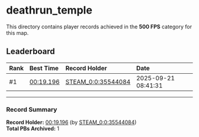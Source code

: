 # deathrun_temple

This directory contains player records achieved in the **500 FPS** category for this map.

## Leaderboard

| Rank | Best Time | Record Holder | Date                |
| :--- | :-------- | :------------ | :------------------ |
| #1   | [00:19.196](./00019196_STEAM_0_0_35544084_20250921-084131.zip) | [STEAM_0:0:35544084](https://speedrun16.com/profile/STEAM_0:0:35544084)   | 2025-09-21 08:41:31 |

---

### Record Summary
**Record Holder:** [00:19.196](./00019196_STEAM_0_0_35544084_20250921-084131.zip) (by [STEAM_0:0:35544084](https://speedrun16.com/profile/STEAM_0:0:35544084))  
**Total PBs Archived:** 1